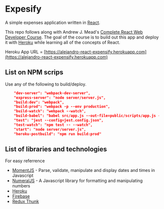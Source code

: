 # Expesify 
A simple expenses application written in [React](https://reactjs.org).

This repo follows along with Andrew J. Mead's [Complete React Web Developer Course](https://mead.io/).
The goal of the course is to build out this app and deploy it with [Heroku](https://www.heroku.com) while learning all of the concepts of React.

Heroku App URL = [https://alejandro-react-expensify.herokuapp.com](https://alejandro-react-expensify.herokuapp.com)

## List on NPM scrips
Use any of the following to build/deploy.
```json
    "dev-server": "webpack-dev-server",
    "express-server": "node server/server.js",
    "build:dev": "webpack",
    "build:prod": "webpack -p --env production",
    "build-watch": "webpack --watch",
    "build-babel": "babel src/app.js --out-file=public/scripts/app.js --presets=env,react --watch",
    "test": "jest --config=jest.config.json",
    "test-watch": "npm test -- --watch",
    "start": "node server/server.js",
    "heroku-postbuild": "npm run build:prod"
```

## List of libraries and technologies
For easy referrence

- [MomentJS](https://momentjs.com) - Parse, validate, manipulate and display dates and times in Javascript
- [NumeralJS](http://numeraljs.com) - A Javascript library for formatting and manipulating numbers
- [Heroku](https://dashboard.heroku.com)
- [Firebase](https://firebase.google.com)
- [Redux Thunk](https://github.com/reduxjs/redux-thunk)

